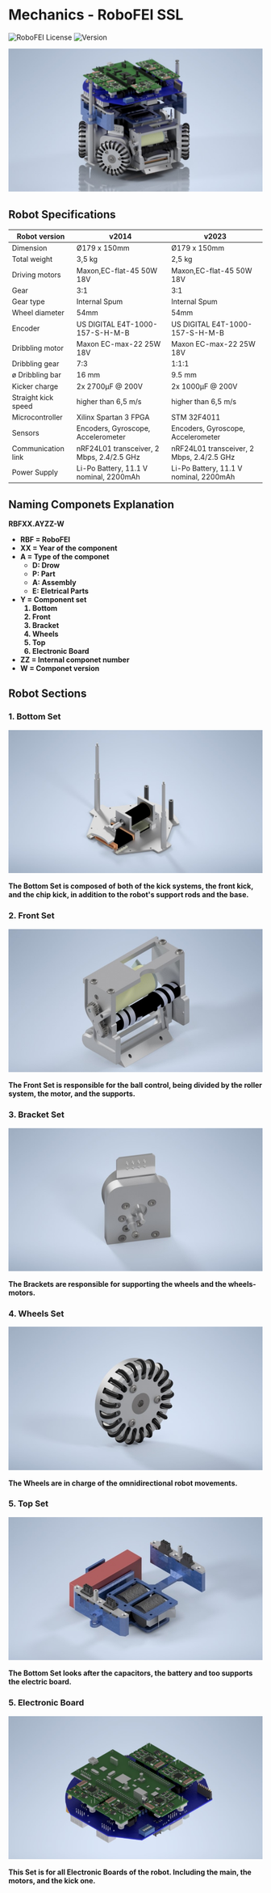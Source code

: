 # Mechanics - RoboFEI SSL

![RoboFEI License](https://img.shields.io/badge/License-RoboFEI-blue.svg)
![Version](https://img.shields.io/badge/Version-v2023.2-green.svg)

![](./Media/Robo_RoboFEI.jpg)

## Robot Specifications

| Robot version       | v2014         | v2023         |
| -----------------   | --------------| --------------|
| Dimension           | Ø179 x 150mm  | Ø179 x 150mm  |
| Total weight        | 3,5 kg        |  2,5 kg       |
| Driving motors      | Maxon,EC-flat-45 50W 18V | Maxon,EC-flat-45 50W 18V |
| Gear                | 3:1 | 3:1 |
| Gear type           | Internal Spum|  Internal Spum| 
| Wheel diameter      | 54mm | 54mm |
| Encoder             | US DIGITAL E4T-1000-157-S-H-M-B | US DIGITAL E4T-1000-157-S-H-M-B |
| Dribbling motor     | Maxon EC-max-22 25W 18V| Maxon EC-max-22 25W 18V|
| Dribbling gear      | 7:3 | 1:1:1 |
| ø Dribbling bar     | 16 mm| 9.5 mm|
| Kicker charge       | 2x 2700µF @ 200V| 2x 1000µF @ 200V|
| Straight kick speed | higher than 6,5 m/s | higher than 6,5 m/s |
| Microcontroller     | Xilinx Spartan 3 FPGA | STM 32F4011|
| Sensors             | Encoders, Gyroscope, Accelerometer | Encoders, Gyroscope, Accelerometer |
| Communication link  |  nRF24L01 transceiver, 2 Mbps, 2.4/2.5 GHz| nRF24L01 transceiver, 2 Mbps, 2.4/2.5 GHz|
| Power Supply        | Li-Po  Battery, 11.1 V nominal, 2200mAh|Li-Po  Battery, 11.1 V nominal, 2200mAh|

## Naming Componets Explanation

<b>RBFXX.AYZZ-W

- RBF = RoboFEI
- XX = Year of the component
- A = Type of the componet
    -  D: Drow
    -  P: Part
    -  A: Assembly
    -  E: Eletrical Parts
- Y = Component set 
    1. Bottom
    2. Front
    3. Bracket
    4. Wheels
    5. Top
    6. Electronic Board
- ZZ = Internal componet number
- W = Componet version

## Robot Sections

### 1. Bottom Set
![](./Media/Botton_Set.jpg)

The Bottom Set is composed of both of the kick systems, the front kick, and the chip kick, in addition to the robot's support rods and the base. 

### 2. Front Set
![](./Media/Front_Set.jpg)

The Front Set is responsible for the ball control, being divided by the roller system, the motor, and the supports.

### 3. Bracket Set
![](./Media/Bracket_Set.jpg)

The Brackets are responsible for supporting the wheels and the wheels-motors.

### 4. Wheels Set
![](./Media/Wheels_Set.jpg)

The Wheels are in charge of the omnidirectional robot movements.

### 5. Top Set
![](./Media/Top_Set.jpg)

The Bottom Set looks after the capacitors, the battery and too supports the electric board.

### 5. Electronic Board 
![](./Media/Board_Set.jpg)

This Set is for all Electronic Boards of the robot. Including the main, the motors, and the kick one.